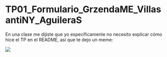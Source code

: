 # TP01_Formulario_GrzendaME_VillasantiNY_AguileraS
En una clase me dijiste que yo específicamente no necesito explicar cómo hice el TP en el README, así que te dejo un meme:

![](https://img1.reactor.cc/pics/post/it-%D1%8E%D0%BC%D0%BE%D1%80-geek-git-8159893.jpeg)